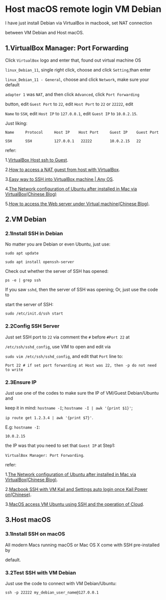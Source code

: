 # Host macOS remote login VM Debian

I have just install Debian via VirtualBox in macbook, set NAT connection

between VM Debian and Host macOS.

## 1.VirtualBox Manager: Port Forwarding

Click `VirtualBox` logo and enter that, found out virtual machine OS

`linux_Debian_11`, single right click, choose and click `Setting`,than enter

`linux_Debian_11 - General`, choose and click `Network`, make sure your default

`adapter 1` was `NAT`, and then click `Advanced`, click `Port Forwarding`

button, edit `Guest Port` to `22`, edit `Host Port` to `22` or `22222`, edit

`Name` to `SSH`, edit `Host IP` to `127.0.0.1`, edit `Guest IP` to `10.0.2.15`.

Just liking:

    Name     Protocol     Host IP    Host Port     Guest IP    Guest Port

    SSH      SSH          127.0.0.1   22222        10.0.2.15   22

refer:

1.[VirtualBox Host ssh to Guest](https://superuser.com/a/507703).

2.[How to access a NAT guest from host with VirtualBox](https://www.xmodulo.com/access-nat-guest-from-host-virtualbox.html).

3.[Easy way to SSH into VirtualBox machine | Any OS](https://dev.to/developertharun/easy-way-to-ssh-into-virtualbox-machine-any-os-just-x-steps-5d9i).

4.[The Network configuration of Ubuntu after installed in Mac via VirtualBox(Chinese Blog)](https://www.muouseo.com/article/qd7yq9pe2w.html)

5.[How to access the Web server under Virtual machine(Chinese Blog)](https://codeantenna.com/a/BIK7VaksyV).

## 2.VM Debian

### 2.1Install SSH in Debian

No matter you are Debian or even Ubuntu, just use:

    sudo apt update

    sudo apt install openssh-server

Check out whether the server of SSH has opened:

    ps -e | grep ssh

If you saw `sshd`, then the server of SSH was opening; Or, just use the code to

start the server of SSH:

    sudo /etc/init.d/ssh start

### 2.2Config SSH Server

Just set SSH port to `22` via comment the `#` before `#Port 22` at

`/etc/ssh/sshd_config`, use VIM to open and edit via

`sudo vim /etc/ssh/sshd_config`, and edit that `Port` line to:

    Port 22 # if set port forwarding at Host was 22, then -p do not need to write

### 2.3Ensure IP

Just use one of the codes to make sure the IP of VM/Guest Debian/Ubuntu and

keep it in mind: `hostname -I`; `hostname -I | awk '{print $1}'`;

`ip route get 1.2.3.4 | awk '{print $7}'`.

E.g: `hostname -I`:

    10.0.2.15

the IP was that you need to set that `Guest IP` at Step1:

`VirtualBox Manager: Port Forwarding`.

refer:

1.[The Network configuration of Ubuntu after installed in Mac via VirtualBox(Chinese Blog)](https://www.muouseo.com/article/qd7yq9pe2w.html).

2.[Macbook SSH with VM Kail and Settings auto login once Kail Power on(Chinese)](https://codeantenna.com/a/f9I5eLTOvS).

3.[MacOS access VM Ubuntu using SSH and the operation of Cloud](https://www.cnblogs.com/bjwu/p/9853498.html).

## 3.Host macOS

### 3.1Install SSH on macOS

All modern Macs running macOS or Mac OS X come with SSH pre-installed by

default.

### 3.2Test SSH with VM Debian

Just use the code to connect with VM Debian/Ubuntu:

    ssh -p 22222 my_debian_user_name@127.0.0.1
